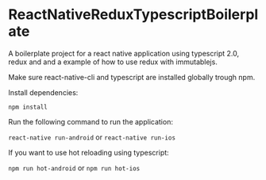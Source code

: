 # ReactNativeReduxTypescriptBoilerplate
A boilerplate project for a react native application using typescript 2.0, redux and and a example of how to use redux with immutablejs.

Make sure react-native-cli and typescript are installed globally trough npm.

Install dependencies:

`npm install`

Run the following command to run the application:

`react-native run-android` or `react-native run-ios`

If you want to use hot reloading using typescript:

`npm run hot-android` or `npm run hot-ios`
